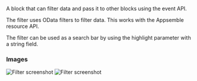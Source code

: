 A block that can filter data and pass it to other blocks using the event API.

The filter uses OData filters to filter data. This works with the Appsemble resource API.

The filter can be used as a search bar by using the highlight parameter with a string field.

### Images

![Filter screenshot](https://gitlab.com/appsemble/appsemble/-/raw/0.29.5/config/assets/filter.png)
![Filter screenshot](https://gitlab.com/appsemble/appsemble/-/raw/0.29.5/config/assets/filter-search-bar.png)
